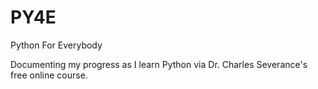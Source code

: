 # PY4E
Python For Everybody

Documenting my progress as I learn Python via Dr. Charles Severance's free online course. 
